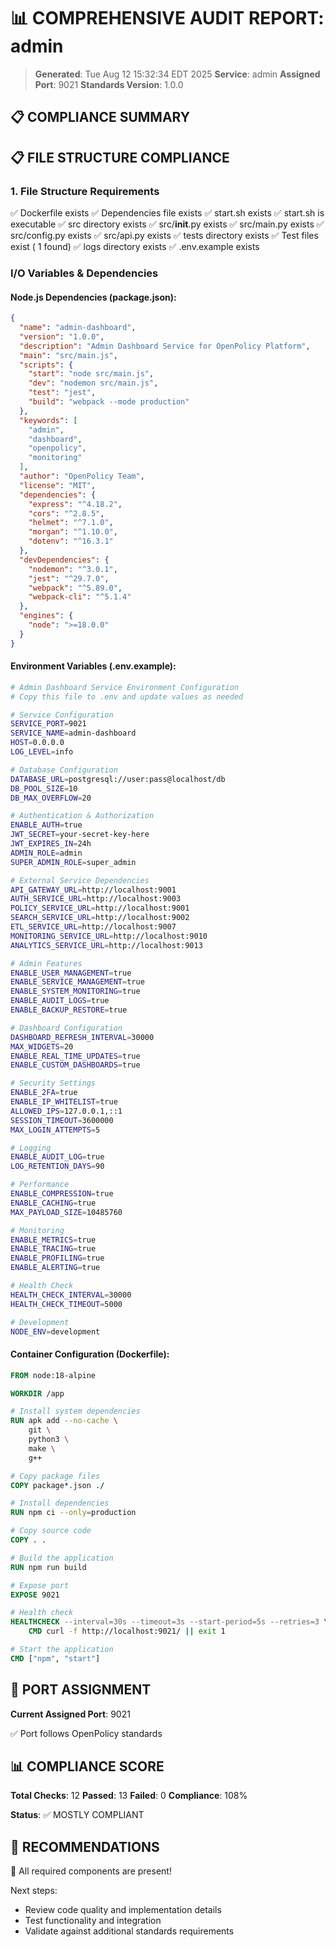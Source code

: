 # 📊 COMPREHENSIVE AUDIT REPORT: admin

> **Generated**: Tue Aug 12 15:32:34 EDT 2025
> **Service**: admin
> **Assigned Port**: 9021
> **Standards Version**: 1.0.0

## 📋 COMPLIANCE SUMMARY

## 📋 FILE STRUCTURE COMPLIANCE

### 1. File Structure Requirements

✅ Dockerfile exists
✅ Dependencies file exists
✅ start.sh exists
✅ start.sh is executable
✅ src directory exists
✅ src/__init__.py exists
✅ src/main.py exists
✅ src/config.py exists
✅ src/api.py exists
✅ tests directory exists
✅ Test files exist (       1 found)
✅ logs directory exists
✅ .env.example exists

### I/O Variables & Dependencies

#### Node.js Dependencies (package.json):
```json
{
  "name": "admin-dashboard",
  "version": "1.0.0",
  "description": "Admin Dashboard Service for OpenPolicy Platform",
  "main": "src/main.js",
  "scripts": {
    "start": "node src/main.js",
    "dev": "nodemon src/main.js",
    "test": "jest",
    "build": "webpack --mode production"
  },
  "keywords": [
    "admin",
    "dashboard",
    "openpolicy",
    "monitoring"
  ],
  "author": "OpenPolicy Team",
  "license": "MIT",
  "dependencies": {
    "express": "^4.18.2",
    "cors": "^2.8.5",
    "helmet": "^7.1.0",
    "morgan": "^1.10.0",
    "dotenv": "^16.3.1"
  },
  "devDependencies": {
    "nodemon": "^3.0.1",
    "jest": "^29.7.0",
    "webpack": "^5.89.0",
    "webpack-cli": "^5.1.4"
  },
  "engines": {
    "node": ">=18.0.0"
  }
}
```

#### Environment Variables (.env.example):
```bash
# Admin Dashboard Service Environment Configuration
# Copy this file to .env and update values as needed

# Service Configuration
SERVICE_PORT=9021
SERVICE_NAME=admin-dashboard
HOST=0.0.0.0
LOG_LEVEL=info

# Database Configuration
DATABASE_URL=postgresql://user:pass@localhost/db
DB_POOL_SIZE=10
DB_MAX_OVERFLOW=20

# Authentication & Authorization
ENABLE_AUTH=true
JWT_SECRET=your-secret-key-here
JWT_EXPIRES_IN=24h
ADMIN_ROLE=admin
SUPER_ADMIN_ROLE=super_admin

# External Service Dependencies
API_GATEWAY_URL=http://localhost:9001
AUTH_SERVICE_URL=http://localhost:9003
POLICY_SERVICE_URL=http://localhost:9001
SEARCH_SERVICE_URL=http://localhost:9002
ETL_SERVICE_URL=http://localhost:9007
MONITORING_SERVICE_URL=http://localhost:9010
ANALYTICS_SERVICE_URL=http://localhost:9013

# Admin Features
ENABLE_USER_MANAGEMENT=true
ENABLE_SERVICE_MANAGEMENT=true
ENABLE_SYSTEM_MONITORING=true
ENABLE_AUDIT_LOGS=true
ENABLE_BACKUP_RESTORE=true

# Dashboard Configuration
DASHBOARD_REFRESH_INTERVAL=30000
MAX_WIDGETS=20
ENABLE_REAL_TIME_UPDATES=true
ENABLE_CUSTOM_DASHBOARDS=true

# Security Settings
ENABLE_2FA=true
ENABLE_IP_WHITELIST=true
ALLOWED_IPS=127.0.0.1,::1
SESSION_TIMEOUT=3600000
MAX_LOGIN_ATTEMPTS=5

# Logging
ENABLE_AUDIT_LOG=true
LOG_RETENTION_DAYS=90

# Performance
ENABLE_COMPRESSION=true
ENABLE_CACHING=true
MAX_PAYLOAD_SIZE=10485760

# Monitoring
ENABLE_METRICS=true
ENABLE_TRACING=true
ENABLE_PROFILING=true
ENABLE_ALERTING=true

# Health Check
HEALTH_CHECK_INTERVAL=30000
HEALTH_CHECK_TIMEOUT=5000

# Development
NODE_ENV=development
```

#### Container Configuration (Dockerfile):
```dockerfile
FROM node:18-alpine

WORKDIR /app

# Install system dependencies
RUN apk add --no-cache \
    git \
    python3 \
    make \
    g++

# Copy package files
COPY package*.json ./

# Install dependencies
RUN npm ci --only=production

# Copy source code
COPY . .

# Build the application
RUN npm run build

# Expose port
EXPOSE 9021

# Health check
HEALTHCHECK --interval=30s --timeout=3s --start-period=5s --retries=3 \
    CMD curl -f http://localhost:9021/ || exit 1

# Start the application
CMD ["npm", "start"]
```

## 🔌 PORT ASSIGNMENT

**Current Assigned Port**: 9021

✅ Port follows OpenPolicy standards

## 📊 COMPLIANCE SCORE

**Total Checks**: 12
**Passed**: 13
**Failed**: 0
**Compliance**: 108%

**Status**: ✅ MOSTLY COMPLIANT

## 🚀 RECOMMENDATIONS

🎉 All required components are present!

Next steps:
- Review code quality and implementation details
- Test functionality and integration
- Validate against additional standards requirements
